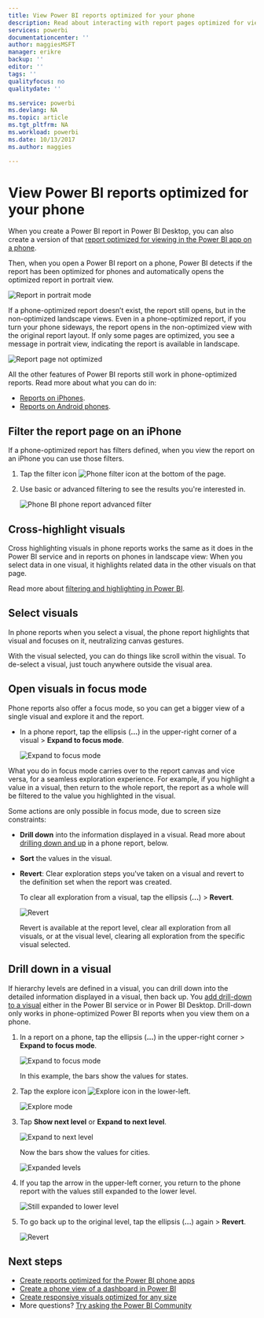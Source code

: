 ```yaml
---
title: View Power BI reports optimized for your phone
description: Read about interacting with report pages optimized for viewing in the Power BI phone apps.
services: powerbi
documentationcenter: ''
author: maggiesMSFT
manager: erikre
backup: ''
editor: ''
tags: ''
qualityfocus: no
qualitydate: ''

ms.service: powerbi
ms.devlang: NA
ms.topic: article
ms.tgt_pltfrm: NA
ms.workload: powerbi
ms.date: 10/13/2017
ms.author: maggies

---
```

# View Power BI reports optimized for your phone
When you create a Power BI report in Power BI Desktop, you can also create a version of that [report optimized for viewing in the Power BI app on a phone](powerbi-desktop-create-phone-report.md).

Then, when you open a Power BI report on a phone, Power BI detects if the report has been optimized for phones and automatically opens the optimized report in portrait view.

![Report in portrait mode](media/powerbi-mobile-view-phone-report/07-power-bi-phone-report-portrait.png)

If a phone-optimized report doesn’t exist, the report still opens, but in the non-optimized landscape views. Even in a phone-optimized report, if you turn your phone sideways, the report opens in the non-optimized view with the original report layout. If only some pages are optimized, you see a message in portrait view, indicating the report is available in landscape.

![Report page not optimized](media/powerbi-mobile-view-phone-report/06-power-bi-phone-report-page-not-optimized.png)

All the other features of Power BI reports still work in phone-optimized reports. Read more about what you can do in:

* [Reports on iPhones](powerbi-mobile-reports-in-the-iphone-app.md). 
* [Reports on Android phones](powerbi-mobile-reports-in-the-android-app.md).

## Filter the report page on an iPhone
If a phone-optimized report has filters defined, when you view the report on an iPhone you can use those filters. 

1. Tap the filter icon ![Phone filter icon](media/powerbi-mobile-view-phone-report/power-bi-phone-filter-icon.png) at the bottom of the page. 
2. Use basic or advanced filtering to see the results you're interested in.
   
    ![Phone BI phone report advanced filter](media/powerbi-mobile-view-phone-report/power-bi-iphone-advanced-filter-toronto.gif)

## Cross-highlight visuals
Cross highlighting visuals in phone reports works the same as it does in the Power BI service and in reports on phones in landscape view: When you select data in one visual, it highlights related data in the other visuals on that page.

Read more about [filtering and highlighting in Power BI](powerbi-service-about-filters-and-highlighting-in-reports.md).

## Select visuals
In phone reports when you select a visual, the phone report highlights that visual and focuses on it, neutralizing canvas gestures.

With the visual selected, you can do things like scroll within the visual. To de-select a visual, just touch anywhere outside the visual area.

## Open visuals in focus mode
Phone reports also offer a focus mode, so you can get a bigger view of a single visual and explore it and the report.

* In a phone report, tap the ellipsis (**...**) in the upper-right corner of a visual  > **Expand to focus mode**.
  
    ![Expand to focus mode](media/powerbi-mobile-view-phone-report/power-bi-phone-report-focus-mode.png)

What you do in focus mode carries over to the report canvas and vice versa, for a seamless exploration experience. For example, if you highlight a value in a visual, then return to the whole report, the report as a whole will be filtered to the value you highlighted in the visual.

Some actions are only possible in focus mode, due to screen size constraints:

* **Drill down** into the information displayed in a visual. Read more about [drilling down and up](powerbi-mobile-view-phone-report.md#drill-down-in-a-visual) in a phone report, below.
* **Sort** the values in the visual.
* **Revert**: Clear exploration steps you've taken on a visual and revert to the definition set when the report was created.
  
    To clear all exploration from a visual, tap the ellipsis (**...**) > **Revert**.
  
    ![Revert](media/powerbi-mobile-view-phone-report/power-bi-phone-report-revert-levels.png)
  
    Revert is available at the report level, clear all exploration from all visuals, or at the visual level, clearing all exploration from the specific visual selected.   

## Drill down in a visual
If hierarchy levels are defined in a visual, you can drill down into the detailed information displayed in a visual, then back up. You [add drill-down to a visual](powerbi-service-drill-down-in-a-visualization.md) either in the Power BI service or in Power BI Desktop. Drill-down only works in phone-optimized Power BI reports when you view them on a phone. 

1. In a report on a phone, tap the ellipsis (**...**) in the upper-right corner > **Expand to focus mode**.
   
    ![Expand to focus mode](media/powerbi-mobile-view-phone-report/power-bi-phone-report-focus-mode.png)
   
    In this example, the bars show the values for states.
2. Tap the explore icon ![Explore icon](media/powerbi-mobile-view-phone-report/power-bi-phone-report-explore-icon.png) in the lower-left.
   
    ![Explore mode](media/powerbi-mobile-view-phone-report/power-bi-phone-report-explore-mode.png)
3. Tap **Show next level** or **Expand to next level**.
   
    ![Expand to next level](media/powerbi-mobile-view-phone-report/power-bi-phone-report-expand-levels.png)
   
    Now the bars show the values for cities.
   
    ![Expanded levels](media/powerbi-mobile-view-phone-report/power-bi-phone-report-expanded-levels.png)
4. If you tap the arrow in the upper-left corner, you return to the phone report with the values still expanded to the lower level.
   
    ![Still expanded to lower level](media/powerbi-mobile-view-phone-report/power-bi-back-to-phone-report-expanded-levels.png)
5. To go back up to the original level, tap the ellipsis (**...**) again > **Revert**.
   
    ![Revert](media/powerbi-mobile-view-phone-report/power-bi-phone-report-revert-levels.png)

## Next steps
* [Create reports optimized for the Power BI phone apps](powerbi-desktop-create-phone-report.md)
* [Create a phone view of a dashboard in Power BI](powerbi-service-create-dashboard-phone-view.md)
* [Create responsive visuals optimized for any size](powerbi-desktop-create-responsive-visuals.md)
* More questions? [Try asking the Power BI Community](http://community.powerbi.com/)

